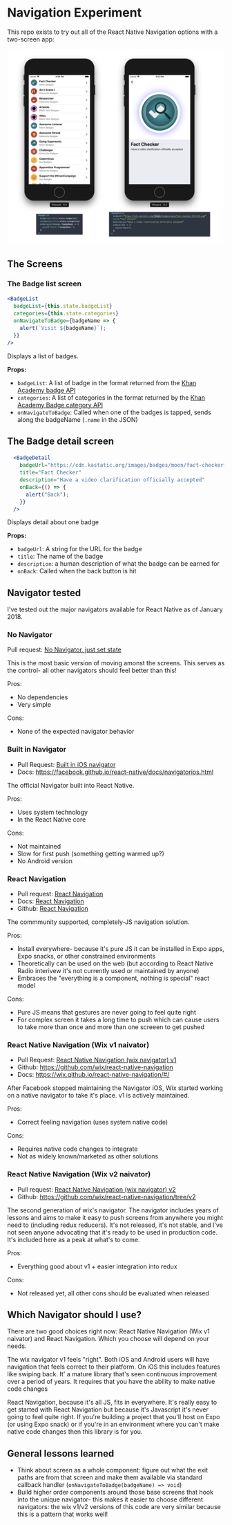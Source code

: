 # Navigation Experiment

This repo exists to try out all of the React Native Navigation options with a two-screen app:

![App Preview](https://github.com/nixterrimus/navToy/raw/master/preview.png)

## The Screens

### The Badge list screen

```jsx
<BadgeList
  badgeList={this.state.badgeList}
  categories={this.state.categories}
  onNavigateToBadge={badgeName => {
    alert(`Visit ${badgeName}`);
  }}
/>
```

Displays a list of badges.

**Props:**
- `badgeList`: A list of badge in the format returned from the [Khan Academy badge API](http://api.khanacademy.org/api/v1/badges)
- `categories`: A list of categories in the format returned by the [Khan Academy Badge category API](http://api.khanacademy.org/api/v1/badges/categories)
- `onNavigateToBadge`: Called when one of the badges is tapped, sends along the badgeName (`.name` in the JSON)

## The Badge detail screen

```jsx
  <BadgeDetail
    badgeUrl="https://cdn.kastatic.org/images/badges/moon/fact-checker-512x512.png"
    title="Fact Checker"
    description="Have a video clarification officially accepted"
    onBack={() => {
      alert("Back");
    }}
  />
```

Displays detail about one badge

**Props:**
- `badgeUrl`: A string for the URL for the badge
- `title`: The name of the badge
- `description`: a human description of what the badge can be earned for
- `onBack`: Called when the back button is hit

## Navigator tested

I've tested out the major navigators available for React Native as of January 2018.

### No Navigator

Pull request: [No Navigator, just set state](https://github.com/nixterrimus/navToy/pull/1)

This is the most basic version of moving amonst the screens.  This serves as the control- all other navigators should feel better than this!

Pros:
- No dependencies
- Very simple

Cons:
- None of the expected navigator behavior

### Built in Navigator 

- Pull Request: [Built in iOS navigator](https://github.com/nixterrimus/navToy/pull/3)
- Docs: https://facebook.github.io/react-native/docs/navigatorios.html

The official Navigator built into React Native.

Pros:
- Uses system technology
- In the React Native core

Cons:
- Not maintained
- Slow for first push (something getting warmed up?)
- No Android version

### React Navigation

- Pull request: [React Navigation](https://github.com/nixterrimus/navToy/pull/2)
- Docs: [React Navigation](https://reactnavigation.org)
- Github: [React Navigation](https://github.com/react-navigation/react-navigation)

The commmunity supported, completely-JS navigation solution.

Pros:
- Install everywhere- because it's pure JS it can be installed in Expo apps, Expo snacks, or other constrained environments
- Theoretically can be used on the web (but according to React Native Radio interivew it's not currently used or maintained by anyone)
- Embraces the "everything is a component, nothing is special" react model

Cons:
- Pure JS means that gestures are never going to feel quite right
- For complex screen it takes a long time to push which can cause users to take more than once and more than one screeen to get pushed

### React Native Navigation (Wix v1 naivator)

- Pull Request:  [React Native Navigation (wix navigator) v1](https://github.com/nixterrimus/navToy/pull/4)
- Github: https://github.com/wix/react-native-navigation
- Docs: https://wix.github.io/react-native-navigation/#/

After Facebook stopped maintaining the Navigator iOS, Wix started working on a native navigator to take it's place.  v1 is actively maintained.

Pros:
- Correct feeling navigation (uses system native code)

Cons:
- Requires native code changes to integrate
- Not as widely known/marketed as other solutions

### React Native Navigation (Wix v2 naivator)

- Pull request: [React Native Navigation (wix navigator) v2](https://github.com/nixterrimus/navToy/pull/5)
- Github: https://github.com/wix/react-native-navigation/tree/v2

The second generation of wix's navigator.  The navigator includes years of lessons and aims to make it easy to push screens from anywhere you might need to (including redux reducers).  It's not released, it's not stable, and I've not seen anyone advocating that it's ready to be used in production code.  It's included here as a peak at what's to come.

Pros:
- Everything good about v1 + easier integration into redux

Cons:
- Not released yet, all other cons should be evaluated when released

## Which Navigator should I use?

There are two good choices right now: React Native Navigation (Wix v1 naivator) and React Navigation.  Which you choose will depend on your needs.

The wix navigator v1 feels "right".  Both iOS and Android users will have navigation that feels correct to their platform.  On iOS this includes features like swiping back.  It' a mature library that's seen continuous improvement over a period of years.  It requires that you have the ability to make native code changes

React Navigation, because it's all JS, fits in everywhere.  It's really easy to get started with React Navigation but because it's Javascript it's never going to feel quite right.  If you're building a project that you'll host on Expo (or using Expo snack) or if you're in an environment where you can't make native code changes then this library is for you.

## General lessons learned

- Think about screen as a whole component: figure out what the exit paths are from that screen and make them available via standard callback handler (`onNavigateToBadge(badgeName) => void`)
- Build higher order components around those base screens that hook into the unique navigator- this makes it easier to choose different navigators: the wix v1/v2 versions of this code are very similar because this is a pattern that works well!
